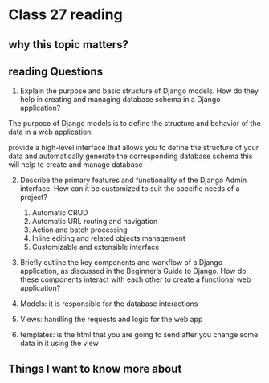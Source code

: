 # Class 27 reading

## why this topic matters?


## reading Questions

1. Explain the purpose and basic structure of Django models. How do they help in creating and managing database schema in a Django application?

The purpose of Django models is to define the structure and behavior of the data in a web application.

provide a high-level interface that allows you to define the structure of your data and automatically generate the corresponding database schema this will help to create and manage database


2. Describe the primary features and functionality of the Django Admin interface. How can it be customized to suit the specific needs of a project?

    1. Automatic CRUD
    2. Automatic URL routing and navigation
    3. Action and batch processing
    4. Inline editing and related objects management
    5. Customizable and extensible interface
    

3. Briefly outline the key components and workflow of a Django application, as discussed in the Beginner’s Guide to Django. How do these components interact with each other to create a functional web application?

1. Models: it is responsible for the database interactions

2. Views: handling the requests and logic for the web app

3. templates: is the html that you are going to send after you change some data in it using the view



## Things I want to know more about